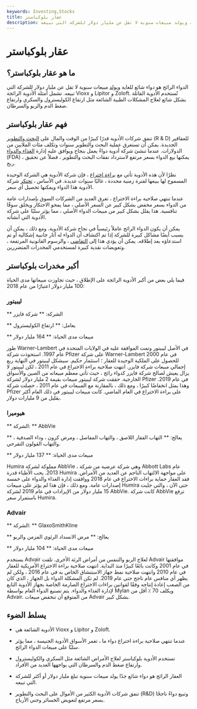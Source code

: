 ```yaml
---
keywords: Investing,Stocks
title: عقار بلوكباستر
description: الدواء الرائج هو دواء شائع للغاية ويولد مبيعات سنوية لا تقل عن مليار دولار للشركة التي تبيعه.
---
```


# عقار بلوكباستر
## ما هو عقار بلوكباستر؟

الدواء الرائج هو دواء شائع للغاية [ويولد](/drug) مبيعات سنوية لا تقل عن مليار دولار للشركة التي تبيعه. تشمل أمثلة الأدوية الرائجة Vioxx و Lipitor و Zoloft. تُستخدم الأدوية القاتلة بشكل شائع لعلاج المشكلات الطبية الشائعة مثل ارتفاع الكوليسترول والسكري وارتفاع ضغط الدم والربو والسرطان.

## فهم عقار بلوكباستر

تنفق شركات الأدوية قدرًا كبيرًا من الوقت والمال على [البحث والتطوير](/randd) (R & D) للعقاقير الجديدة. يمكن أن تستغرق عملية البحث والتطوير سنوات وتكلف مئات الملايين من الدولارات. عندما تنشئ شركة أدوية دواءً يعمل بنجاح ويوافق عليه إدارة [الغذاء والدواء](/fda) (FDA) ، يمكنها بيع الدواء بسعر مرتفع لاسترداد نفقات البحث والتطوير ، فضلاً عن تحقيق ربح.

نظرًا لأن هذه الأدوية تأتي مع [براءة اختراع](/patent) ، فإن شركة الأدوية هي الشركة الوحيدة المسموح لها ببيعها لفترة زمنية محددة ، غالبًا سنوات عديدة. في الأساس ، [تحتكر](/monopoly) شركة الأدوية هذا الدواء ويمكنها تحصيل أي سعر.

عندما تنتهي صلاحية براءة الاختراع ، تغرق العديد من الشركات السوق بإصدارات عامة من الدواء بسعر مخفض بشكل كبير عن السعر الأصلي ، مما يمحو الاحتكار ويخلق سوقًا تنافسية. هذا يقلل بشكل كبير من مبيعات الدواء الأصلي ، مما يؤثر سلبًا على شركة الأدوية التي أنشأته.

يمكن أن يكون الدواء الرائج عاملاً رئيسياً في نجاح شركة الأدوية. ومع ذلك ، يمكن أن يسبب أيضًا مشاكل كبيرة للشركة إذا تم اكتشاف أن الدواء له آثار جانبية إشكالية أو تم استدعاؤه بعد إطلاقه. يمكن أن يؤدي هذا إلى [التقاضي](/litigation-risk) ، والرسوم القانونية المرتفعة ، وتعويضات نقدية كبيرة لمستخدمي المخدرات المتضررين.

## أكبر مخدرات بلوكباستر

فيما يلي بعض من أكبر الأدوية الرائجة على الإطلاق ، حيث تجاوزت مبيعاتها مدى الحياة 100 مليار دولار اعتبارًا من عام 2018:

### ليبيتور

** الشركة: ** شركة فايزر

** يعامل: ** ارتفاع الكوليسترول

** مبيعات مدى الحياة: ** 164 مليار دولار

طور Warner-Lambert في الأصل ليبيتور وتمت الموافقة عليه في الولايات المتحدة في عام 1997. استحوذت شركة Pfizer على شركة Warner-Lambert في عام 2000 للحصول على الملكية الوحيدة للعقار ؛ استثمار حكيم. سيشكل ليبيتور في النهاية ربع إجمالي مبيعات شركة فايزر. انتهت صلاحية براءة الاختراع في عام 2011 ، لكن ليبيتور لا يزال يعيش لصالح شركة فايزر كدواء رائج ، حيث تأتي معظم مبيعاته من الصين والأسواق الخارجية. حققت شركة ليبيتور مبيعات بقيمة 2 مليار دولار لشركة Pfizer في عام 2019. وهذا يمثل انخفاضًا كبيرًا ، ومع ذلك ، بالمقارنة مع المبيعات في عام 2011 ، حصلت شركة Pfizer على براءة الاختراع في العام الماضي. كانت مبيعات ليبيتور في ذلك العام أكثر بقليل من 9 مليارات دولار.

### هيوميرا

** الشركة: ** AbbVie

** يعالج: ** التهاب الفقار اللاصق ، والتهاب المفاصل ، ومرض كرون ، وداء الصدفية ، والتهاب القولون التقرحي.

** مبيعات مدى الحياة: ** 137 مليار دولار

Humira مملوكة لشركة AbbVie ، وهي شركة عرضية من شركة Abbott Labs عام 2013. يحب الأطباء قدرة Humira على مواجهة الالتهاب الناجم عن العديد من الأمراض. فقد العقار حماية براءات الاختراع في عام 2018 ووافقت إدارة الغذاء والدواء على خمسة إصدارات عامة. ومع ذلك ، فإن هذا لم يؤثر على مبيعات Humira حتى الآن ، والتي جلبت 15 مليار دولار من الإيرادات في عام 2019 لشركة AbbVie. كانت شركة AbbVie ترفع باستمرار سعر Humira.

### Advair

** الشركة: ** GlaxoSmithKline

** يعالج: ** مرض الانسداد الرئوي المزمن والربو

** مبيعات مدى الحياة: ** 104 مليار دولار

يستخدم Advair لعلاج الربو والتنفس من أمراض الرئة الأخرى. تلقت Advair موافقتها في عام 2001 وكانت بائعًا كبيرًا منذ البداية. انتهت صلاحية براءة الاختراع الأمريكية للعقار في عام 2010 وانتهت صلاحية نمط جهاز الاستنشاق الخاص به في عام 2016 ، ولكن لم يظهر أي منافس عام ناجح حتى عام 2019. لم تكن المشكلة الدواء بل الجهاز ، الذي كان من الصعب إعادة إنتاجه وفقًا لقوانين براءات الاختراع الصارمة الخاصة بجهاز الأدوية التابع لإدارة الغذاء والدواء. يتم تصنيع الدواء العام بواسطة Mylan ويكلف 70 ٪ أقل من Advair. من المتوقع أن تنخفض مبيعات Advair بشكل كبير.

## يسلط الضوء

- الأدوية الشائعة هي Vioxx و Lipitor و Zoloft.

- عندما تنتهي صلاحية براءة اختراع دواء ما ، تغمر الأسواق الأدوية الجنيسة ، مما يؤثر سلبًا على مبيعات الدواء الرائج.

- تستخدم الأدوية بلوكباستر لعلاج الأمراض الشائعة مثل السكري والكوليسترول وارتفاع ضغط الدم والسرطان التي يواجهها العديد من الأفراد.

- العقار الرائج هو دواء شائع جدًا يولد مبيعات سنوية تبلغ مليار دولار أو أكثر للشركة التي تبيعه.

- تنفق شركات الأدوية الكثير من الأموال على البحث والتطوير (R&D) وتبيع دواءً ناجحًا بسعر مرتفع لتعويض الخسائر وجني الأرباح.


